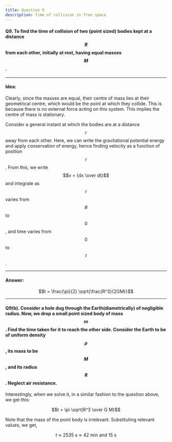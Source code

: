 ```yaml
---
title: Question 9
description: Time of collision in free space
---
```


<script src="https://cdn.mathjax.org/mathjax/latest/MathJax.js?config=TeX-AMS-MML_HTMLorMML" type="text/javascript"></script>

#### Q9. To find the time of collision of two (point sized) bodies kept at a distance $$R$$ from each other, initially at rest, having equal masses $$M$$. 

----

#### Idea:
Clearly, since the masses are equal, their centre of mass lies at their geometrical centre, which would be the point at which they collide. This is because there is no external force acting on this system. This implies the centre of mass is stationary. 

Consider a general instant at which the bodies are at a distance $$r$$ away from each other. Here, we can write the gravitational potential energy and apply conservation of energy, hence finding velocity as a function of position $$r$$. From this, we write $$v = {dx \over dt}$$ and integrate as $$r$$ varies from $$R$$ to $$0$$, and time varies from $$0$$ to $$t$$.

----

#### Answer:

$$t = \frac{\pi}{2} \sqrt{\frac{R^3}{2GM}}$$


----

#### Q9(b). Consider a hole dug through the Earth(diametrically) of negligible radius. Now, we drop a small point sized body of mass $$m$$. Find the time taken for it to reach the other side. Consider the Earth to be of uniform density $$\rho$$, its mass to be $$M$$, and its radius $$R$$. Neglect air resistance.

Interestingly, when we solve it, in a similar fashion to the question above, we get this:

$$t = \pi \sqrt{R^3 \over G M}$$

Note that the mass of the point body is irrelevant. Substituting relevant values, we get,

$$t \approx 2535 \text{ s} \approx 42 \text{ min and } 15 \text{ s}$$
